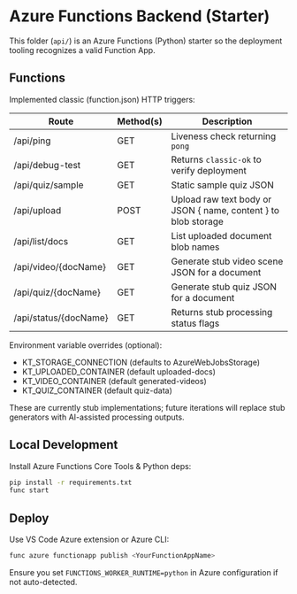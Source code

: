 # Azure Functions Backend (Starter)

This folder (`api/`) is an Azure Functions (Python) starter so the deployment tooling recognizes a valid Function App.

## Functions
Implemented classic (function.json) HTTP triggers:

| Route | Method(s) | Description |
|-------|-----------|-------------|
| /api/ping | GET | Liveness check returning `pong` |
| /api/debug-test | GET | Returns `classic-ok` to verify deployment |
| /api/quiz/sample | GET | Static sample quiz JSON |
| /api/upload | POST | Upload raw text body or JSON { name, content } to blob storage |
| /api/list/docs | GET | List uploaded document blob names |
| /api/video/{docName} | GET | Generate stub video scene JSON for a document |
| /api/quiz/{docName} | GET | Generate stub quiz JSON for a document |
| /api/status/{docName} | GET | Returns stub processing status flags |

Environment variable overrides (optional):
* KT_STORAGE_CONNECTION (defaults to AzureWebJobsStorage)
* KT_UPLOADED_CONTAINER (default uploaded-docs)
* KT_VIDEO_CONTAINER (default generated-videos)
* KT_QUIZ_CONTAINER (default quiz-data)

These are currently stub implementations; future iterations will replace stub generators with AI-assisted processing outputs.

## Local Development
Install Azure Functions Core Tools & Python deps:
```bash
pip install -r requirements.txt
func start
```

## Deploy
Use VS Code Azure extension or Azure CLI:
```bash
func azure functionapp publish <YourFunctionAppName>
```

Ensure you set `FUNCTIONS_WORKER_RUNTIME=python` in Azure configuration if not auto-detected.
